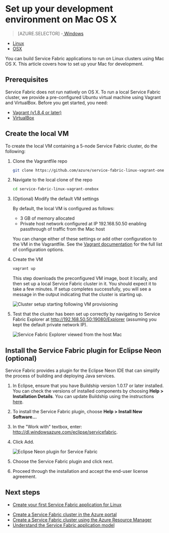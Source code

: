 <properties
   pageTitle="Set up your development environment on Mac OS X | Microsoft Azure"
   description="Install the runtime, SDK, and tools and create a local development cluster. After completing this setup, you will be ready to build applications on Mac OS X."
   services="service-fabric"
   documentationCenter=".net"
   authors="seanmck"
   manager="timlt"
   editor=""/>

<tags
   ms.service="service-fabric"
   ms.devlang="dotNet"
   ms.topic="get-started-article"
   ms.tgt_pltfrm="NA"
   ms.workload="NA"
   ms.date="09/25/2016"
   ms.author="seanmck"/>

# Set up your development environment on Mac OS X

> [AZURE.SELECTOR]
-[ Windows](service-fabric-get-started.md)
- [Linux](service-fabric-get-started-linux.md)
- [OSX](service-fabric-get-started-mac.md)

You can build Service Fabric applications to run on Linux clusters using Mac OS X. This article covers how to set up your Mac for development.

## Prerequisites

Service Fabric does not run natively on OS X. To run a local Service Fabric cluster, we provide a pre-configured Ubuntu virtual machine using Vagrant and VirtualBox. Before you get started, you need:

- [Vagrant (v1.8.4 or later)](http://www.vagrantup.com/downloads)
- [VirtualBox](http://www.virtualbox.org/wiki/Downloads)

## Create the local VM

To create the local VM containing a 5-node Service Fabric cluster, do the following:

1. Clone the Vagrantfile repo

    ```bash
    git clone https://github.com/azure/service-fabric-linux-vagrant-onebox.git
    ```

2. Navigate to the local clone of the repo

    ```bash
    cd service-fabric-linux-vagrant-onebox
    ```

3. (Optional) Modify the default VM settings

    By default, the local VM is configured as follows:

    - 3 GB of memory allocated
    - Private host network configured at IP 192.168.50.50 enabling passthrough of traffic from the Mac host

    You can change either of these settings or add other configuration to the VM in the Vagrantfile. See the [Vagrant documentation](http://www.vagrantup.com/docs) for the full list of configuration options.

4. Create the VM

    ```bash
    vagrant up
    ```

    This step downloads the preconfigured VM image, boot it locally, and then set up a local Service Fabric cluster in it. You should expect it to take a few minutes. If setup completes successfully, you will see a message in the output indicating that the cluster is starting up.

    ![Cluster setup starting following VM provisioning][cluster-setup-script]

5. Test that the cluster has been set up correctly by navigating to Service Fabric Explorer at http://192.168.50.50:19080/Explorer (assuming you kept the default private network IP).

    ![Service Fabric Explorer viewed from the host Mac][sfx-mac]


## Install the Service Fabric plugin for Eclipse Neon (optional)

Service Fabric provides a plugin for the Eclipse Neon IDE that can simplify the process of building and deploying Java services.

1. In Eclipse, ensure that you have Buildship version 1.0.17 or later installed. You can check the versions of installed components by choosing **Help > Installation Details**. You can update Buildship using the instructions [here][buildship-update].

2. To install the Service Fabric plugin, choose **Help > Install New Software...**

3. In the "Work with" textbox, enter: http://dl.windowsazure.com/eclipse/servicefabric.

4. Click Add.

    ![Eclipse Neon plugin for Service Fabric][sf-eclipse-plugin-install]

5. Choose the Service Fabric plugin and click next.

6. Proceed through the installation and accept the end-user license agreement.

## Next steps

- [Create your first Service Fabric application for Linux](service-fabric-create-your-first-linux-application-with-java.md)

<!-- Links -->

- [Create a Service Fabric cluster in the Azure portal](service-fabric-cluster-creation-via-portal.md)
- [Create a Service Fabric cluster using the Azure Resource Manager](service-fabric-cluster-creation-via-arm.md)
- [Understand the Service Fabric application model](service-fabric-application-model.md)

<!-- Images -->
[cluster-setup-script]: ./media/service-fabric-get-started-mac/cluster-setup-mac.png
[sfx-mac]: ./media/service-fabric-get-started-mac/sfx-mac.png
[sf-eclipse-plugin-install]: ./media/service-fabric-get-started-mac/sf-eclipse-plugin-install.png
[buildship-update]: https://projects.eclipse.org/projects/tools.buildship
